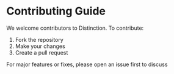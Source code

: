 # Contributing Guide

We welcome contributors to Distinction. To contribute:

1. Fork the repository
2. Make your changes
3. Create a pull request

For major features or fixes, please open an issue first to discuss
